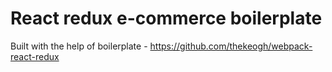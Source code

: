 # React redux e-commerce boilerplate

Built with the help of boilerplate - https://github.com/thekeogh/webpack-react-redux
